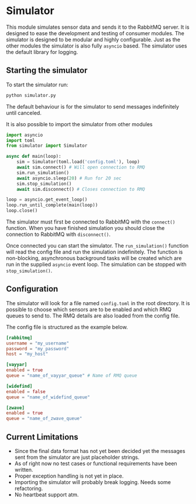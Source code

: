 # Simulator
<!--
It is not always practical having to start every sensor just to produce some
sendable data. Especially during development of consumer modules. Starting the
sensors can be time consuming and access to the Activity Lab might not always
be possible. This module tries to fix this problem by simulating messages
produced by the different sensors and sending them to the RabbitMQ server. To
consumer modules messages sent from the simulator are therefore indistinguishable
from actual sensor data.
-->
This module simulates sensor data and sends it to the RabbitMQ server. It is
designed to ease the development and testing of consumer modules. The simulator
is designed to be modular and highly configurable. Just as the other modules the
simulator is also fully `asyncio` based. The simulator uses the default
library for logging.

## Starting the simulator

To start the simulator run:

```bash
python simulator.py
```
The default behaviour is for the simulator to send messages indefinitely until
canceled.

It is also possible to import the simulator from other modules

```python
import asyncio
import toml
from simulator import Simulator

async def main(loop):
    sim = Simulator(toml.load('config.toml'), loop)
    await sim.connect() # Will open connection to RMQ
    sim.run_simulation()
    await asyncio.sleep(20) # Run for 20 sec
    sim.stop_simulation()
    await sim.disconnect() # Closes connection to RMQ

loop = asyncio.get_event_loop()
loop.run_until_complete(main(loop))
loop.close()
```
The simulator must first be connected to RabbitMQ with the `connect()` function.
When you have finished simulation you should close the connection to RabbitMQ
with `disconnect()`.

Once connected you can start the simulator. The `run_simulation()` function 
will read the config file and run the simulation indefinitely. The function is
non-blocking, asynchronous background tasks will be created which are run in
the supplied `asyncio` event loop. The simulation can be stopped with
`stop_simulation()`.

## Configuration
The simulator will look for a file named `config.toml` in the root directory.
It is possible to choose which sensors are to be enabled and which RMQ queues
to send to. The RMQ details are also loaded from the config file.

The config file is structured as the example below.


```toml
[rabbitmq]
username = "my_username"
password = "my_password"
host = "my_host"

[vayyar]
enabled = true
queue = "name_of_vayyar_queue" # Name of RMQ queue

[widefind]
enabled = false
queue = "name_of_widefind_queue"

[zwave]
enabled = true
queue = "name_of_zwave_queue"
```

## Current Limitations

- Since the final data format has not yet been decided yet the messages sent from
the simulator are just placeholder strings. 
- As of right now no test cases or functional requirements have been written.
- Proper exception handling is not yet in place. 
- Importing the simulator will probably break logging. Needs some refactoring.
- No heartbeat support atm.
